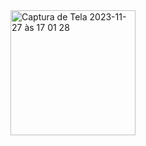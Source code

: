 <img width="200" alt="Captura de Tela 2023-11-27 às 17 01 28" src="https://github.com/gonzagajaque/minicurso-ufmt/assets/82250199/69c87450-6f67-4c94-9e95-2c840bf16654">
